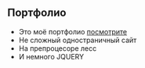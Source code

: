 ## Портфолио

- Это моё портфолио [посмотрите](termyst.github.io/portfolio/)
- Не сложный одностраничный сайт
- На препроцесоре лесс
- И немного JQUERY
